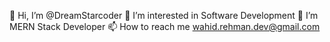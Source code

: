 👋 Hi, I’m @DreamStarcoder
👀 I’m interested in Software Development 
🌱 I’m  MERN Stack Developer
📫 How to reach me wahid.rehman.dev@gmail.com


